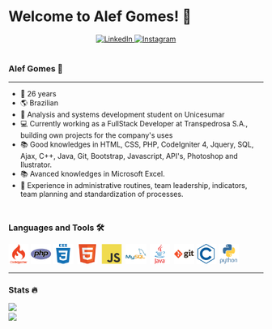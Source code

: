 <h1> Welcome to Alef Gomes! 🎉</h1>
<div id="header" align="center">
<div id="badges">
  <a href="https://www.linkedin.com/in/alef-gomes-8b2950163" target="_blank">
    <img src="https://img.shields.io/badge/LinkedIn-blue?style=for-the-badge&logo=linkedin&logoColor=white" alt="LinkedIn"/>
  </a>
  <a href="https://www.instagram.com/alefpcj" target="_blank">
    <img src="https://img.shields.io/badge/Instagram-purple?style=for-the-badge&logo=instagram&logoColor=white" alt="Instagram"/>
  </a>
</div>
</div>

<br>
<h3> Alef Gomes 📌 </h3>
<hr>

+ 🎈 26 years
+ 🌎 Brazilian <br>
+ 🏫 Analysis and systems development student on Unicesumar <br>
+ 💻 Currently working as a FullStack Developer at Transpedrosa S.A., building own projects for the company's uses <br>
+ 📚 Good knowledges in HTML, CSS, PHP, CodeIgniter 4, Jquery, SQL, Ajax, C++, Java, Git, Bootstrap, Javascript, API's, Photoshop and Ilustrator.
+ 📚 Avanced knowledges in Microsoft Excel.
+ 👾 Experience in administrative routines, team leadership, indicators, team planning and standardization of processes.<br><br>
##
<h3> Languages and Tools 🛠️ </h3>
<div>
    <img src="https://github.com/devicons/devicon/blob/master/icons/codeigniter/codeigniter-plain-wordmark.svg" title="codeigniter" **alt="codeigniter" width="40" height="40"/>
    <img src="https://github.com/devicons/devicon/blob/master/icons/php/php-original.svg" title="php" **alt="php" width="40" height="40"/>
    <img src="https://github.com/devicons/devicon/blob/master/icons/css3/css3-plain-wordmark.svg"  title="CSS3" alt="CSS" width="40" height="40"/>&nbsp;
    <img src="https://github.com/devicons/devicon/blob/master/icons/html5/html5-original.svg" title="HTML5" alt="HTML" width="40" height="40"/>&nbsp;
    <img src="https://github.com/devicons/devicon/blob/master/icons/javascript/javascript-original.svg" title="JavaScript" alt="JavaScript" width="40" height="40"/>&nbsp;
    <img src="https://github.com/devicons/devicon/blob/master/icons/mysql/mysql-original-wordmark.svg" title="MySQL"  alt="MySQL" width="40" height="40"/>&nbsp;
    <img src="https://github.com/devicons/devicon/blob/master/icons/java/java-original-wordmark.svg" title="Java" alt="Java" width="40" height="40"/>&nbsp;
    <img src="https://github.com/devicons/devicon/blob/master/icons/git/git-original-wordmark.svg" title="Git" **alt="Git" width="40" height="40"/>
    <img src="https://github.com/devicons/devicon/blob/master/icons/c/c-line.svg" title="C" **alt="C" width="40" height="40"/>
    <img src="https://github.com/devicons/devicon/blob/master/icons/python/python-original-wordmark.svg" title="python" **alt="python" width="40" height="40"/>
</div>
<hr>

<h3> Stats 🔥</h3>
<div align="start">
    <img src="http://github-readme-streak-stats.herokuapp.com?user=aleffgomes&theme=dark&hide_border=verdadeiro"/><br>
    <img src="https://github-readme-stats.vercel.app/api/top-langs/?username=aleffgomes&layout=compact&theme=dark"/>
</div>
  

